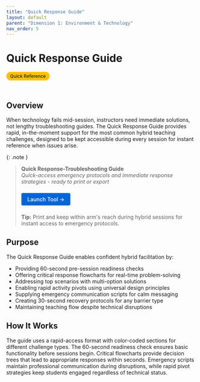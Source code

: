 ```yaml
---
title: "Quick Response Guide"
layout: default
parent: "Dimension 1: Environment & Technology"
nav_order: 5
---
```


# Quick Response Guide

<span style="background: #ffc107; color: #1a202c; padding: 4px 10px; border-radius: 16px; font-size: 12px; font-weight: 500; white-space: nowrap; display: inline-block; margin-bottom: 24px;">Quick Reference</span>

## Overview
When technology fails mid-session, instructors need immediate solutions, not lengthy troubleshooting guides. The Quick Response Guide provides rapid, in-the-moment support for the most common hybrid teaching challenges, designed to be kept accessible during every session for instant reference when issues arise.



{: .note }
> **Quick Response-Troubleshooting Guide**  
> *Quick-access emergency protocols and immediate response strategies - ready to print or export*
>
> <a href="/assets/tools/hybrid-learning-environment-teacher-quick-response-guide-visual.html" style="display: inline-block; background: #0366d6; color: white; padding: 8px 16px; text-decoration: none; border-radius: 4px; font-weight: 500; margin: 8px 0; font-size: 14px;">
> Launch Tool →
> </a>
>
> **Tip:** Print and keep within arm's reach during hybrid sessions for instant access to emergency protocols.

## Purpose
The Quick Response Guide enables confident hybrid facilitation by:

- Providing 60-second pre-session readiness checks
- Offering critical response flowcharts for real-time problem-solving
- Addressing top scenarios with multi-option solutions
- Enabling rapid activity pivots using universal design principles
- Supplying emergency communication scripts for calm messaging
- Creating 30-second recovery protocols for any barrier type
- Maintaining teaching flow despite technical disruptions

## How It Works

The guide uses a rapid-access format with color-coded sections for different challenge types. The 60-second readiness check ensures basic functionality before sessions begin. Critical flowcharts provide decision trees that lead to appropriate responses within seconds. Emergency scripts maintain professional communication during disruptions, while rapid pivot strategies keep students engaged regardless of technical status.